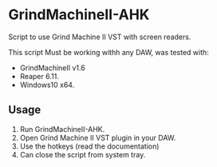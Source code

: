 # GrindMachineII-AHK
Script to use Grind Machine II VST with screen readers.

This script Must be working withh any DAW, was tested with:
* GrindMachineII v1.6
* Reaper 6.11.
* Windows10 x64.

## Usage

1. Run GrindMachineII-AHK.
2. Open Grind Machine II VST plugin in your DAW.
3. Use the hotkeys (read the documentation)
4. Can close the script from system tray.